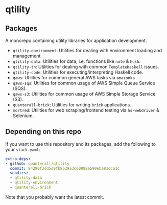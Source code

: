 # qtility

## Packages

A monorepo containing utility libraries for application development.

- `qtility-environment`: Utilities for dealing with environment loading and management.
- `qtility-data`: Utilities for data, i.e. functions like `note` & `hush`.
- `qtility-th`: Utilities for dealing with common `TemplateHaskell` issues.
- `qtility-code`: Utilities for executing/interpreting Haskell code.
- `qaws`: Utilities for common general AWS tasks via `amazonka`
- `qaws-sqs`: Utilities for common usage of AWS Simple Queue Service (SQS).
- `qaws-s3`: Utilities for common usage of AWS Simple Storage Service (S3).
- `quanterall-brick`: Utilities for writing `brick` applications.
- `mortred`: Utilities for web scraping/frontend testing via `hs-webdriver` & Selenium.

## Depending on this repo

If you want to use this repository and its packages, add the following to your `stack.yaml`:

```yaml
extra-deps:
- github: quanterall/qtility
  commit: 84290f3dd5d9fb8629a3c60888a590eba81dca1c
  subdirs:
  - qtility-data
  - qtility-environment
  - quanterall-brick
```

Note that you probably want the latest commit.
